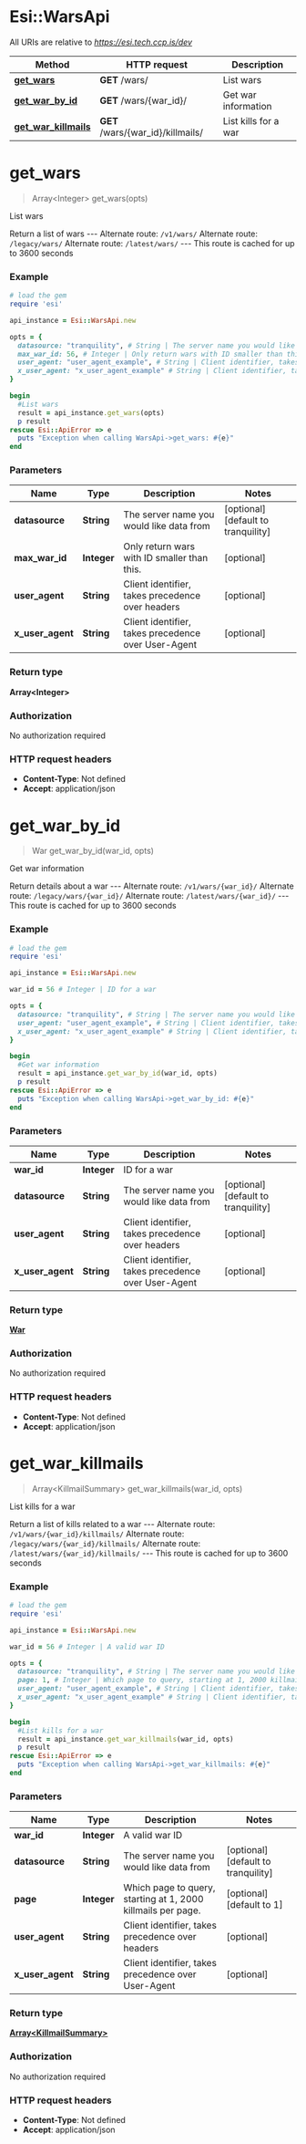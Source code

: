 # Esi::WarsApi

All URIs are relative to *https://esi.tech.ccp.is/dev*

Method | HTTP request | Description
------------- | ------------- | -------------
[**get_wars**](WarsApi.md#get_wars) | **GET** /wars/ | List wars
[**get_war_by_id**](WarsApi.md#get_war_by_id) | **GET** /wars/{war_id}/ | Get war information
[**get_war_killmails**](WarsApi.md#get_war_killmails) | **GET** /wars/{war_id}/killmails/ | List kills for a war


# **get_wars**
> Array&lt;Integer&gt; get_wars(opts)

List wars

Return a list of wars  ---  Alternate route: `/v1/wars/`  Alternate route: `/legacy/wars/`  Alternate route: `/latest/wars/`   ---  This route is cached for up to 3600 seconds

### Example
```ruby
# load the gem
require 'esi'

api_instance = Esi::WarsApi.new

opts = { 
  datasource: "tranquility", # String | The server name you would like data from
  max_war_id: 56, # Integer | Only return wars with ID smaller than this.
  user_agent: "user_agent_example", # String | Client identifier, takes precedence over headers
  x_user_agent: "x_user_agent_example" # String | Client identifier, takes precedence over User-Agent
}

begin
  #List wars
  result = api_instance.get_wars(opts)
  p result
rescue Esi::ApiError => e
  puts "Exception when calling WarsApi->get_wars: #{e}"
end
```

### Parameters

Name | Type | Description  | Notes
------------- | ------------- | ------------- | -------------
 **datasource** | **String**| The server name you would like data from | [optional] [default to tranquility]
 **max_war_id** | **Integer**| Only return wars with ID smaller than this. | [optional] 
 **user_agent** | **String**| Client identifier, takes precedence over headers | [optional] 
 **x_user_agent** | **String**| Client identifier, takes precedence over User-Agent | [optional] 

### Return type

**Array&lt;Integer&gt;**

### Authorization

No authorization required

### HTTP request headers

 - **Content-Type**: Not defined
 - **Accept**: application/json



# **get_war_by_id**
> War get_war_by_id(war_id, opts)

Get war information

Return details about a war  ---  Alternate route: `/v1/wars/{war_id}/`  Alternate route: `/legacy/wars/{war_id}/`  Alternate route: `/latest/wars/{war_id}/`   ---  This route is cached for up to 3600 seconds

### Example
```ruby
# load the gem
require 'esi'

api_instance = Esi::WarsApi.new

war_id = 56 # Integer | ID for a war

opts = { 
  datasource: "tranquility", # String | The server name you would like data from
  user_agent: "user_agent_example", # String | Client identifier, takes precedence over headers
  x_user_agent: "x_user_agent_example" # String | Client identifier, takes precedence over User-Agent
}

begin
  #Get war information
  result = api_instance.get_war_by_id(war_id, opts)
  p result
rescue Esi::ApiError => e
  puts "Exception when calling WarsApi->get_war_by_id: #{e}"
end
```

### Parameters

Name | Type | Description  | Notes
------------- | ------------- | ------------- | -------------
 **war_id** | **Integer**| ID for a war | 
 **datasource** | **String**| The server name you would like data from | [optional] [default to tranquility]
 **user_agent** | **String**| Client identifier, takes precedence over headers | [optional] 
 **x_user_agent** | **String**| Client identifier, takes precedence over User-Agent | [optional] 

### Return type

[**War**](War.md)

### Authorization

No authorization required

### HTTP request headers

 - **Content-Type**: Not defined
 - **Accept**: application/json



# **get_war_killmails**
> Array&lt;KillmailSummary&gt; get_war_killmails(war_id, opts)

List kills for a war

Return a list of kills related to a war  ---  Alternate route: `/v1/wars/{war_id}/killmails/`  Alternate route: `/legacy/wars/{war_id}/killmails/`  Alternate route: `/latest/wars/{war_id}/killmails/`   ---  This route is cached for up to 3600 seconds

### Example
```ruby
# load the gem
require 'esi'

api_instance = Esi::WarsApi.new

war_id = 56 # Integer | A valid war ID

opts = { 
  datasource: "tranquility", # String | The server name you would like data from
  page: 1, # Integer | Which page to query, starting at 1, 2000 killmails per page.
  user_agent: "user_agent_example", # String | Client identifier, takes precedence over headers
  x_user_agent: "x_user_agent_example" # String | Client identifier, takes precedence over User-Agent
}

begin
  #List kills for a war
  result = api_instance.get_war_killmails(war_id, opts)
  p result
rescue Esi::ApiError => e
  puts "Exception when calling WarsApi->get_war_killmails: #{e}"
end
```

### Parameters

Name | Type | Description  | Notes
------------- | ------------- | ------------- | -------------
 **war_id** | **Integer**| A valid war ID | 
 **datasource** | **String**| The server name you would like data from | [optional] [default to tranquility]
 **page** | **Integer**| Which page to query, starting at 1, 2000 killmails per page. | [optional] [default to 1]
 **user_agent** | **String**| Client identifier, takes precedence over headers | [optional] 
 **x_user_agent** | **String**| Client identifier, takes precedence over User-Agent | [optional] 

### Return type

[**Array&lt;KillmailSummary&gt;**](KillmailSummary.md)

### Authorization

No authorization required

### HTTP request headers

 - **Content-Type**: Not defined
 - **Accept**: application/json




